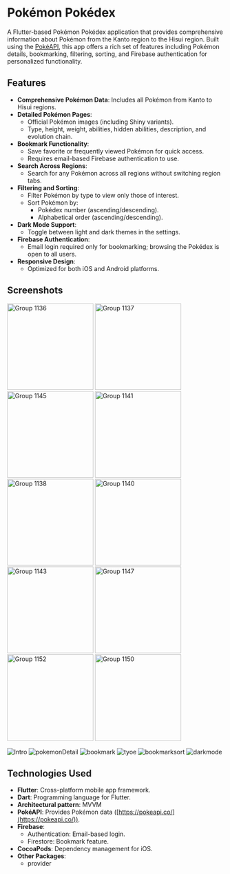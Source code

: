 # Pokémon Pokédex

A Flutter-based Pokémon Pokédex application that provides comprehensive information about Pokémon from the Kanto region to the Hisui region. Built using the [PokéAPI](https://pokeapi.co/), this app offers a rich set of features including Pokémon details, bookmarking, filtering, sorting, and Firebase authentication for personalized functionality.

## Features

- **Comprehensive Pokémon Data**: Includes all Pokémon from Kanto to Hisui regions.
- **Detailed Pokémon Pages**:
  - Official Pokémon images (including Shiny variants).
  - Type, height, weight, abilities, hidden abilities, description, and evolution chain.
- **Bookmark Functionality**:
  - Save favorite or frequently viewed Pokémon for quick access.
  - Requires email-based Firebase authentication to use.
- **Search Across Regions**:
  - Search for any Pokémon across all regions without switching region tabs.
- **Filtering and Sorting**:
  - Filter Pokémon by type to view only those of interest.
  - Sort Pokémon by:
    - Pokédex number (ascending/descending).
    - Alphabetical order (ascending/descending).
- **Dark Mode Support**:
  - Toggle between light and dark themes in the settings.
- **Firebase Authentication**:
  - Email login required only for bookmarking; browsing the Pokédex is open to all users.
- **Responsive Design**:
  - Optimized for both iOS and Android platforms.

## Screenshots
<img width="200" alt="Group 1136" src="https://github.com/user-attachments/assets/bb66547e-261e-475f-bed9-55901776344f" />
<img width="200" alt="Group 1137" src="https://github.com/user-attachments/assets/6c821d08-b304-46f0-8617-93e3d4b21b83" />
<img width="200" alt="Group 1145" src="https://github.com/user-attachments/assets/66ffddb0-2a0b-4e46-9217-b77911b65b58" />
<img width="200" alt="Group 1141" src="https://github.com/user-attachments/assets/8cbc4bf7-7a68-4357-b303-1d9a69cd076a" />
<img width="200" alt="Group 1138" src="https://github.com/user-attachments/assets/3482f9d9-d9b7-4fce-882e-2704c27656be" />
<img width="200" alt="Group 1140" src="https://github.com/user-attachments/assets/ce73fcdc-cc23-4937-a309-1634385b8d61" />
<img width="200" alt="Group 1143" src="https://github.com/user-attachments/assets/82137e81-8fa1-409c-bae5-192dc0f3f80a" />
<img width="200" alt="Group 1147" src="https://github.com/user-attachments/assets/c7367d6c-88cd-493c-a2ba-a3265dc5e4ce" />
<img width="200" alt="Group 1152" src="https://github.com/user-attachments/assets/15b0558e-bb7d-487c-8374-671b54474c47" />
<img width="200" alt="Group 1150" src="https://github.com/user-attachments/assets/040f2803-5f1d-4bce-94ae-953ba11254d7" />

![Intro](https://github.com/user-attachments/assets/d583feab-194f-4a7f-a43e-940d68ea55ee)
![pokemonDetail](https://github.com/user-attachments/assets/fccf012f-2fea-42c1-9522-70a2e8de595a)
![bookmark](https://github.com/user-attachments/assets/008db8a2-8ae9-43e5-8d6f-5ce0b462e784)
![tyoe](https://github.com/user-attachments/assets/ee94fdaa-2373-4f92-b93d-38fe27ab8b89)
![bookmarksort](https://github.com/user-attachments/assets/549c4e9e-b326-431f-a2c0-b43e9917d60e)
![darkmode](https://github.com/user-attachments/assets/8a5a0a3e-c30e-40a0-a6d5-3f4f306220d3)

## Technologies Used

- **Flutter**: Cross-platform mobile app framework.
- **Dart**: Programming language for Flutter.
- **Architectural pattern**: MVVM
- **PokéAPI**: Provides Pokémon data ([https://pokeapi.co/](https://pokeapi.co/)).
- **Firebase**:
  - Authentication: Email-based login.
  - Firestore: Bookmark feature.
- **CocoaPods**: Dependency management for iOS.
- **Other Packages**:
  - provider

